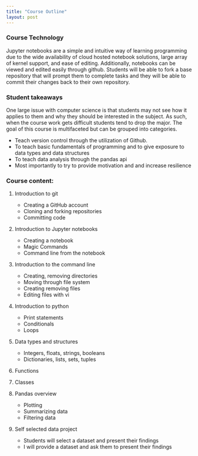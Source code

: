 ```yaml
---
title: "Course Outline"
layout: post
---
```


### Course Technology
Jupyter notebooks are a simple and intuitive way of learning programming due to the wide availability of cloud hosted notebook solutions, large array of kernel support, and ease of editing. Additionally, notebooks can be viewed and edited easily through github. Students will be able to fork a base repository that will prompt them to complete tasks and they will be able to commit their changes back to their own repository.

### Student takeaways
One large issue with computer science is that students may not see how it applies to them and why they should be interested in the subject. As such, when the course work gets difficult students tend to drop the major. The goal of this course is multifaceted but can be grouped into categories.

-	Teach version control through the utilization of Github.  
-	To teach basic fundamentals of programming and to give exposure to data types and data structures
-	To teach data analysis through the pandas api
-	Most importantly to try to provide motivation and  and increase resilience

### Course content:
1. Introduction to git
	-	Creating a GitHub account
	-	Cloning and forking repositories
	-	Committing code

2. Introduction to Jupyter notebooks
	-	Creating a notebook
	-	Magic Commands
	-	Command line from the notebook

3.  Introduction to the command line
	-	Creating, removing directories
	-	Moving through file system
	-	Creating removing files
	-	Editing files with vi

4. Introduction to python
	-	Print statements
	-	Conditionals
	-	Loops
    
5. Data types and structures
	-	Integers, floats, strings, booleans
	-	Dictionaries, lists, sets, tuples

6. Functions

7. Classes
    
8.  Pandas overview
	-	Plotting
	-	Summarizing data
	-	Filtering data

9.  Self selected data project
	-	Students will select a dataset and present their findings
	-	I will provide a dataset and ask them to present their findings
